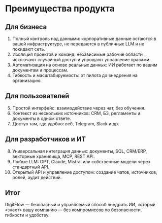 # Преимущества продукта

## Для бизнеса
1. Полный контроль над данными: корпоративные данные остаются в вашей инфраструктуре, не передаются в публичные LLM и не покидают сеть.
2. Изоляция проектов и команд: независимые рабочие области исключают случайный доступ и упрощают управление правами.
3. Автоматизация на основе реальных данных: ИИ работает по вашим документам и процессам.
4. Гибкость и масштабируемость: от пилота до внедрения на организацию.

## Для пользователей
5. Простой интерфейс: взаимодействие через чат, без обучения.
6. Контекст из нескольких источников: CRM, БЗ, регламенты и документы в одном ответе.
7. Доступ там, где удобно: веб, Telegram, Slack и др.

## Для разработчиков и ИТ
8. Универсальная интеграция данных: документы, SQL, CRM/ERP, векторные хранилища, MCP, REST API.
9. Любые LLM: GPT, Claude, Mistral или собственные модели через стандартный API.
10. Открытый API и управление доступом: создание чатов, источников, ролей, аудит действий.

## Итог
DigitFlow — безопасный и управляемый способ внедрить ИИ, который «знает» вашу компанию — без компромиссов по безопасности, гибкости и удобству.